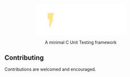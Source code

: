 <div align="center">
    <img src="assets/logo.svg" width="300px">
    <p>A minimal C Unit Testing framework</p>
</div>

## Contributing

Contributions are welcomed and encouraged.
